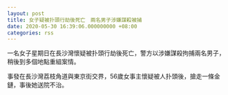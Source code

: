 ```yaml
---
layout: post
title: 女子疑被扑頭行劫後死亡　兩名男子涉嫌謀殺被捕
date: 2020-05-30 16:39:06.000000000 +08:00
categories: rss
---
```


一名女子星期日在長沙灣懷疑被扑頭行劫後死亡，警方以涉嫌謀殺拘捕兩名男子，稍後到多個地點重組案情。

事發在長沙灣荔枝角道與東京街交界，56歲女事主懷疑被人扑頭後，搶走一條金鏈，事後她送院不治。
